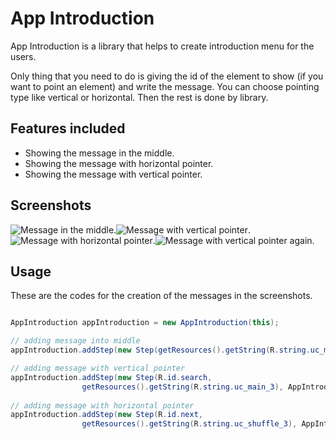 App Introduction
===================

App Introduction is a library that helps to create introduction menu for the users. 

Only thing that you need to do is giving the id of the element to show (if you want to point an element) and
write the message. You can choose pointing type like vertical or horizontal. Then the rest is done by library.

Features included
-----------------
* Showing the message in the middle.
* Showing the message with horizontal pointer.
* Showing the message with vertical pointer.

Screenshots
-----------

![Message in the middle][1].![Message with vertical pointer][2].![Message with horizontal pointer][3].![Message with vertical pointer again.][3]


 [1]: https://photos-1.dropbox.com/t/0/AACWBpoh1btyvSWpiw1PnB7arr3NJIaPEht1rTv8SE9i8A/12/73509957/png/1024x768/3/1379955600/0/2/1.png/zKxqyHz-eKQcbhYBor5uTrye-CMwIRK4YgRPMAsYVU0
 [2]: https://photos-3.dropbox.com/t/0/AABzE7-5hizcUjhHYVYwz5t3MIOffTveVFjrUYn13PNhaQ/12/73509957/png/1024x768/3/1379955600/0/2/2.png/bO8SeezFTwm6qEuTEtcdJcKX_cI_xtAurZWhpOqr7pY
 [3]: https://photos-3.dropbox.com/t/0/AABtlaKUBP7DdEX1C0tKNg1Rdwd2seDJNWVTmY7I_56zWQ/12/73509957/png/1024x768/3/1379955600/0/2/3.png/TgBSgOUUVE3J1JitKsdDTrGbae8dXzjlKmcblNgcjVg
 [4]: https://photos-3.dropbox.com/t/0/AACcjUhv-_ZgahyQFatmZCcRGOIgtH6pjH3m47RFVoTlSw/12/73509957/png/1024x768/3/1379955600/0/2/4.png/CpSUpbW9Onl_3Y0GyfxzpwZwg_NzjC0l269QfMBrm0k
 

## Usage

These are the codes for the creation of the messages in the screenshots.

```java

AppIntroduction appIntroduction = new AppIntroduction(this);

// adding message into middle
appIntroduction.addStep(new Step(getResources().getString(R.string.uc_main_1)));

// adding message with vertical pointer
appIntroduction.addStep(new Step(R.id.search,
                getResources().getString(R.string.uc_main_3), AppIntroduction.SIDE_VERTICAL));
                
// adding message with horizontal pointer
appIntroduction.addStep(new Step(R.id.next,
                getResources().getString(R.string.uc_shuffle_3), AppIntroduction.SIDE_HORIZONTAL));                

```

